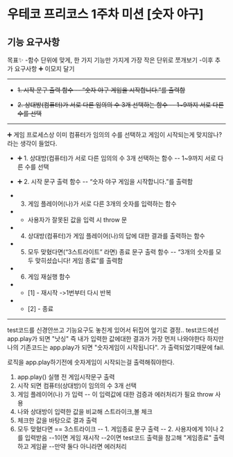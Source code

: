 # 우테코 프리코스 1주차 미션 [숫자 야구]

## 기능 요구사항

목표✨ -함수 단위에 맞게, 한 가지 기능만 가지게 가장 작은 단위로 쪼개보기 -이후 추가 요구사항 ➕ 이모지 달기

---

- ~~1. 시작 문구 출력 함수 -- “숫자 야구 게임을 시작합니다.”를 출력함~~

- ~~2. 상대방(컴퓨터)가 서로 다른 임의의 수 3개 선택하는 함수 -- 1~9까지 서로 다른 수를 선택~~

---

➕ 게임 프로세스상 이미 컴퓨터가 임의의 수를 선택하고 게임이 시작되는게 맞지않나? 라는 생각이 들었다.

- ➕ 1. 상대방(컴퓨터)가 서로 다른 임의의 수 3개 선택하는 함수 -- 1~9까지 서로 다른 수를 선택
- ➕ 2. 시작 문구 출력 함수 -- “숫자 야구 게임을 시작합니다.”를 출력함

- 3. 게임 플레이어(나)가 서로 다른 3개의 숫자를 입력하는 함수
- - 사용자가 잘못된 값을 입력 시 throw 문

- 4. 상대방(컴퓨터)가 게임 플레이어(나)의 답에 대한 결과를 출력하는 함수

- 5. 모두 맞혔다면(“3스트라이트” 라면) 종료 문구 출력 함수 -- “3개의 숫자를 모두 맞히셨습니다! 게임 종료”를 출력함
- 6. 게임 재실행 함수
- - [1] - 재시작 ->1번부터 다시 반복
- - [2] - 종료

---

test코드를 신경안쓰고 기능요구도 놓친게 있어서 뒤집어 엎기로 결정..
test코드에선 app.play가 되면 "낫싱" 즉 내가 입력한 값에대한 결과가 가장 먼저 나와야한다
하지만 나의 기존코드는 app.play가 되면 "숫자게임이 시작됩니다". 가 출력되었기때문에 fail.

로직을 app.play하기전에 숫자게임이 시작되는걸 출력해줘야한다.

1. app.play() 실행 전 게임시작문구 출력
2. 시작 되면 컴퓨터(상대방)이 임의의 수 3개 선택
3. 게임 플레이어(나) 가 입력
   -- 이 입력값에 대한 검증과 에러처리가 필요 throw 사용
4. 나와 상대방이 입력한 값을 비교해 스트라이크,볼 체크
5. 체크한 값을 바탕으로 결과 출력
6. 모두 맞혔다면 == 3스트라이크
   -- 1. 게임종료 문구 출력
   -- 2. 사용자에게 1이나 2를 입력받음
   --1이면 게임 재시작
   --2이면 test코드 출력을 참고해 "게임종료" 출력하고 게임끝
   --만약 둘다 아니라면 에러처리
